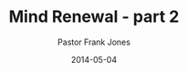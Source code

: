 ---
lunr: "true"
title: "Mind Renewal - part 2"
author: "Pastor Frank Jones"
postDate: "05-04-2014"
date: 2014-05-04
category: "sermons"
slug: "2014/05/05042014_FFC"
icon: microphone
audioLink: "05042014_FFC"
tags: [mind renewal]
mp3: "05042014_FFC/05042014.mp3"
ogg: "05042014_FFC/05042014.ogg"
linkurl: "https://archive.org/download/05042014_FFC/05042014_FFC_files.xml"
ipath: "https://archive.org/download/05042014_FFC/05042014.mp3"
layout: sermon.html
---